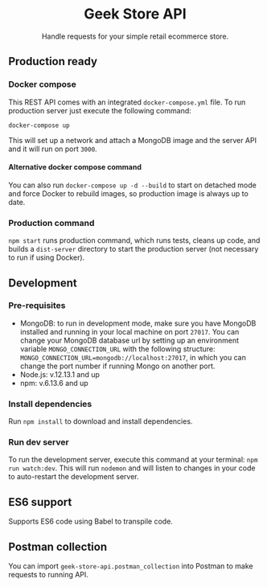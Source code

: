 <div align="center">
  <h1>Geek Store API</h1>
  <p>Handle requests for your simple retail ecommerce store.</p>
</div>

## Production ready
### Docker compose
This REST API comes with an integrated ```docker-compose.yml``` file. To run production server just execute the following command:

```docker-compose up```

This will set up a network and attach a MongoDB image and the server API and it will run on port ```3000```.

#### Alternative docker compose command
You can also run ```docker-compose up -d --build``` to start on detached mode and force Docker to rebuild images, so production image is always up to date.

### Production command
```npm start``` runs production command, which runs tests, cleans up code, and builds a ```dist-server``` directory to start the production server (not necessary to run if using Docker).

## Development
### Pre-requisites
  - MongoDB: to run in development mode, make sure you have MongoDB installed and running in your local machine on port ```27017```. You can change your MongoDB database url by setting up an environment variable ```MONGO_CONNECTION_URL``` with the following structure: ```MONGO_CONNECTION_URL=mongodb://localhost:27017```, in which you can change the port number if running Mongo on another port.
  - Node.js: v.12.13.1 and up
  - npm: v.6.13.6 and up

### Install dependencies
Run ```npm install``` to download and install dependencies.

### Run dev server
To run the development server, execute this command at your terminal: ```npm run watch:dev```.
This will run ```nodemon``` and will listen to changes in your code to auto-restart the development server.

## ES6 support
Supports ES6 code using Babel to transpile code.

## Postman collection
You can import ```geek-store-api.postman_collection``` into Postman to make requests to running API.